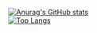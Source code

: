 [![Anurag's GitHub stats](https://github-readme-stats.vercel.app/api?username=edintwi)](https://github.com/anuraghazra/github-readme-stats&show_icons=true&theme=dark)
<br>
[![Top Langs](https://github-readme-stats.vercel.app/api/top-langs/?username=edintwi&layout=compact)](https://github.com/anuraghazra/github-readme-stats&show_icons=true&theme=dark)
